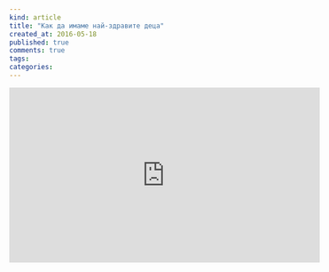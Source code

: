 ```yaml
---
kind: article
title: "Как да имаме най-здравите деца"
created_at: 2016-05-18 
published: true
comments: true
tags:
categories:
--- 
```

<iframe width="560" height="315" src="https://www.youtube.com/embed/7Wc8QMRqx-E" frameborder="0" allowfullscreen></iframe>